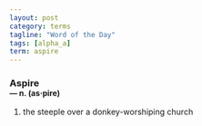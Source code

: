 ```yaml
---
layout: post
category: terms
tagline: "Word of the Day"
tags: [alpha_a]
term: aspire
---
```


<h3>Aspire<br/> <small>&mdash; n. (as<span>&middot;</span>pire)</small></h3>
<p><ol><li>the steeple over a donkey-worshiping church</li>
</ol></p>
